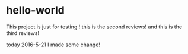 # hello-world
This project is just for testing !
this is the second reviews!
and this is the third reviews!


today 2016-5-21 I made some change!
